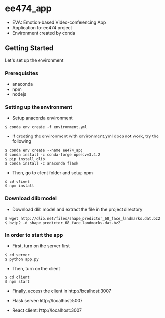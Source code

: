 # ee474_app

- EVA: Emotion-based Video-conferencing App
- Application for ee474 project
- Environment created by conda


## Getting Started

Let's set up the environment

### Prerequisites

- anaconda
- npm
- nodejs

### Setting up the environment
- Setup anaconda environment
```
$ conda env create -f environment.yml
```

- If creating the environment with environment.yml does not work, try the following
```
$ conda env create --name ee474_app
$ conda install -c conda-forge opencv=3.4.2
$ pip install dlib
$ conda install -c anaconda flask
```

- Then, go to client folder and setup npm
```
$ cd client
$ npm install
```

### Download dlib model
- Download dlib model and extract the file in the project directory
```
$ wget http://dlib.net/files/shape_predictor_68_face_landmarks.dat.bz2
$ bzip2 -d shape_predictor_68_face_landmarks.dat.bz2
```

### In order to start the app
- First, turn on the server first
```
$ cd server
$ python app.py
```
- Then, turn on the client
```
$ cd client
$ npm start
```
- Finally, access the client in http://localhost:3007

- Flask server: http://localhost:5007
- React client: http://localhost:3007
